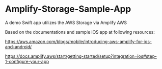 # Amplify-Storage-Sample-App
A demo Swift app utilizes the AWS Storage via Amplify AWS 

Based on the documentations and sample iOS app at following resources:

https://aws.amazon.com/blogs/mobile/introducing-aws-amplify-for-ios-and-android/

https://docs.amplify.aws/start/getting-started/setup?integration=ios#step-1-configure-your-app
